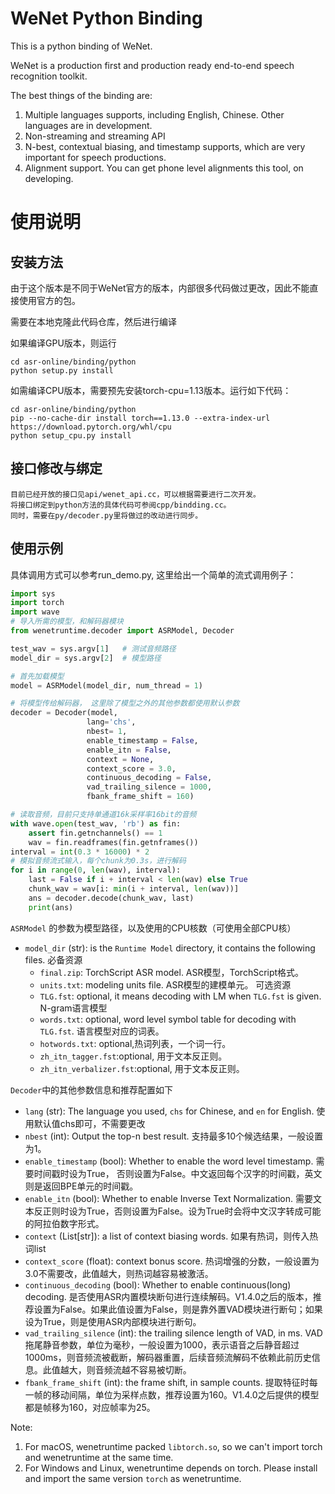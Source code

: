
# WeNet Python Binding

This is a python binding of WeNet.

WeNet is a production first and production ready end-to-end speech recognition toolkit.

The best things of the binding are:

1. Multiple languages supports, including English, Chinese. Other languages are in development.
2. Non-streaming and streaming API
3. N-best, contextual biasing, and timestamp supports, which are very important for speech productions.
4. Alignment support. You can get phone level alignments this tool, on developing.

# 使用说明

## 安装方法

由于这个版本是不同于WeNet官方的版本，内部很多代码做过更改，因此不能直接使用官方的包。

需要在本地克隆此代码仓库，然后进行编译

如果编译GPU版本，则运行
```shell
cd asr-online/binding/python
python setup.py install
```      
    
如需编译CPU版本，需要预先安装torch-cpu=1.13版本。运行如下代码：
```shell
cd asr-online/binding/python
pip --no-cache-dir install torch==1.13.0 --extra-index-url https://download.pytorch.org/whl/cpu
python setup_cpu.py install
```
    
## 接口修改与绑定
    
    目前已经开放的接口见api/wenet_api.cc，可以根据需要进行二次开发。
    将接口绑定到python方法的具体代码可参阅cpp/bindding.cc。
    同时，需要在py/decoder.py里将做过的改动进行同步。
    


## 使用示例
具体调用方式可以参考run_demo.py, 这里给出一个简单的流式调用例子：

``` python
import sys
import torch
import wave
# 导入所需的模型，和解码器模块
from wenetruntime.decoder import ASRModel, Decoder

test_wav = sys.argv[1]   # 测试音频路径
model_dir = sys.argv[2]  # 模型路径

# 首先加载模型
model = ASRModel(model_dir, num_thread = 1)   

# 将模型传给解码器， 这里除了模型之外的其他参数都使用默认参数
decoder = Decoder(model, 
                 lang='chs',
                 nbest= 1,
                 enable_timestamp = False,
                 enable_itn = False,
                 context = None,
                 context_score = 3.0,
                 continuous_decoding = False,
                 vad_trailing_silence = 1000, 
                 fbank_frame_shift = 160)

# 读取音频，目前只支持单通道16k采样率16bit的音频
with wave.open(test_wav, 'rb') as fin:
    assert fin.getnchannels() == 1
    wav = fin.readframes(fin.getnframes())
interval = int(0.3 * 16000) * 2
# 模拟音频流式输入，每个chunk为0.3s，进行解码
for i in range(0, len(wav), interval):
    last = False if i + interval < len(wav) else True
    chunk_wav = wav[i: min(i + interval, len(wav))]
    ans = decoder.decode(chunk_wav, last)
    print(ans)
```

`ASRModel` 的参数为模型路径，以及使用的CPU核数（可使用全部CPU核）
* `model_dir` (str): is the `Runtime Model` directory, it contains the following files.
  必备资源
  * `final.zip`: TorchScript ASR model. ASR模型，TorchScript格式。
  * `units.txt`: modeling units file. ASR模型的建模单元。
  可选资源
  * `TLG.fst`: optional, it means decoding with LM when `TLG.fst` is given. N-gram语言模型
  * `words.txt`: optional, word level symbol table for decoding with `TLG.fst`. 语言模型对应的词表。
  * `hotwords.txt`: optional,热词列表，一个词一行。
  * `zh_itn_tagger.fst`:optional, 用于文本反正则。
  * `zh_itn_verbalizer.fst`:optional, 用于文本反正则。


`Decoder`中的其他参数信息和推荐配置如下

* `lang` (str): The language you used, `chs` for Chinese, and `en` for English. 使用默认值chs即可，不需要更改
* `nbest` (int): Output the top-n best result. 支持最多10个候选结果，一般设置为1。
* `enable_timestamp` (bool): Whether to enable the word level timestamp. 需要时间戳时设为True， 否则设置为False。中文返回每个汉字的时间戳，英文则是返回BPE单元的时间戳。
* `enable_itn` (bool): Whether to enable Inverse Text Normalization. 需要文本反正则时设为True，否则设置为False。设为True时会将中文汉字转成可能的阿拉伯数字形式。
* `context` (List[str]): a list of context biasing words. 如果有热词，则传入热词list
* `context_score` (float): context bonus score. 热词增强的分数，一般设置为3.0不需要改，此值越大，则热词越容易被激活。
* `continuous_decoding` (bool): Whether to enable continuous(long) decoding. 是否使用ASR内置模块断句进行连续解码。V1.4.0之后的版本，推荐设置为False。如果此值设置为False，则是靠外置VAD模块进行断句；如果设为True，则是使用ASR内部模块进行断句。
* `vad_trailing_silence` (int): the trailing silence length of VAD, in ms. VAD拖尾静音参数，单位为毫秒，一般设置为1000，表示语音之后静音超过1000ms，则音频流被截断，解码器重置，后续音频流解码不依赖此前历史信息。此值越大，则音频流越不容易被切断。
* `fbank_frame_shift` (int): the frame shift, in sample counts. 提取特征时每一帧的移动间隔，单位为采样点数，推荐设置为160。V1.4.0之后提供的模型都是帧移为160，对应帧率为25。


Note:

1. For macOS, wenetruntime packed `libtorch.so`, so we can't import torch and wenetruntime at the same time.
2. For Windows and Linux, wenetruntime depends on torch. Please install and import the same version `torch` as wenetruntime.

